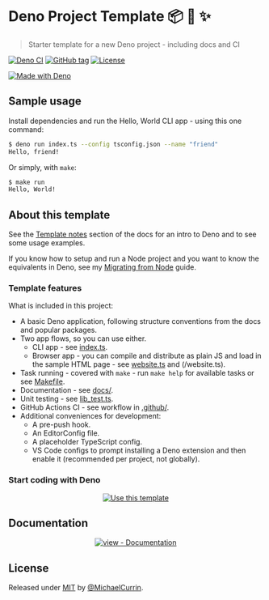 # Deno Project Template 📦 🦕 ✨
> Starter template for a new Deno project - including docs and CI

[![Deno CI](https://github.com/MichaelCurrin/deno-project-template/workflows/Deno%20CI/badge.svg)](https://github.com/MichaelCurrin/deno-project-template/actions?query=workflow:"Deno+CI" "GitHub Actions CI")
[![GitHub tag](https://img.shields.io/github/tag/MichaelCurrin/deno-project-template?include_prereleases=&sort=semver)](https://github.com/MichaelCurrin/deno-project-template/releases/)
[![License](https://img.shields.io/badge/License-MIT-blue)](#license)

[![Made with Deno](https://img.shields.io/badge/Deno-1.x-blue?logo=deno&logoColor=white)](https://deno.land)


## Sample usage

Install dependencies and run the Hello, World CLI app - using this one command:

```sh
$ deno run index.ts --config tsconfig.json --name "friend"
Hello, friend!
```

Or simply, with `make`:

```sh
$ make run
Hello, World!
```

## About this template

<!-- TODO: Delete this section on your copy of this template. -->

See the [Template notes](/docs/template-notes/) section of the docs for an intro to Deno and to see some usage examples.

If you know how to setup and run a Node project and you want to know the equivalents in Deno, see my [Migrating from Node](https://michaelcurrin.github.io/dev-cheatsheets/cheatsheets/javascript/deno/migrating-from-node.html) guide.

### Template features

What is included in this project:

- A basic Deno application, following structure conventions from the docs and popular packages.
- Two app flows, so you can use either.
    - CLI app - see [index.ts](/index.ts).
    - Browser app - you can compile and distribute as plain JS and load in the sample HTML page - see [website.ts](/website.ts) and (/website.ts).
- Task running - covered with `make` - run `make help` for available tasks or see [Makefile](/Makefile).
- Documentation - see [docs/](/docs/).
- Unit testing - see [lib_test.ts](/lib_test.ts).
- GitHub Actions CI - see workflow in [.github/](/.github/).
- Additional conveniences for development:
    - A pre-push hook.
    - An EditorConfig file.
    - A placeholder TypeScript config.
    - VS Code configs to prompt installing a Deno extension and then enable it (recommended per project, not globally).

### Start coding with Deno

<div align="center">

[![Use this template](https://img.shields.io/badge/Generate-Use_this_template-2ea44f?style=for-the-badge)](https://github.com/MichaelCurrin/deno-project-template/generate)

</div>


## Documentation

<div align="center">

[![view - Documentation](https://img.shields.io/badge/view-Documentation-blue?style=for-the-badge)](/docs/)

</div>


## License

Released under [MIT](/LICENSE) by [@MichaelCurrin](https://github.com/MichaelCurrin).
